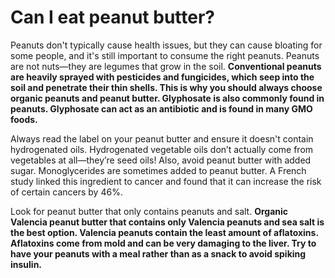 # Can I eat peanut butter?

Peanuts don't typically cause health issues, but they can cause bloating for some people, and it's still important to consume the right peanuts. Peanuts are not nuts—they are legumes that grow in the soil. **Conventional peanuts are heavily sprayed with pesticides and fungicides, which seep into the soil and penetrate their thin shells. This is why you should always choose organic peanuts and peanut butter. Glyphosate is also commonly found in peanuts. Glyphosate can act as an antibiotic and is found in many GMO foods.**

Always read the label on your peanut butter and ensure it doesn't contain hydrogenated oils. Hydrogenated vegetable oils don’t actually come from vegetables at all—they’re seed oils! Also, avoid peanut butter with added sugar. Monoglycerides are sometimes added to peanut butter. A French study linked this ingredient to cancer and found that it can increase the risk of certain cancers by 46%.

Look for peanut butter that only contains peanuts and salt. **Organic Valencia peanut butter that contains only Valencia peanuts and sea salt is the best option. Valencia peanuts contain the least amount of aflatoxins. Aflatoxins come from mold and can be very damaging to the liver. Try to have your peanuts with a meal rather than as a snack to avoid spiking insulin.**